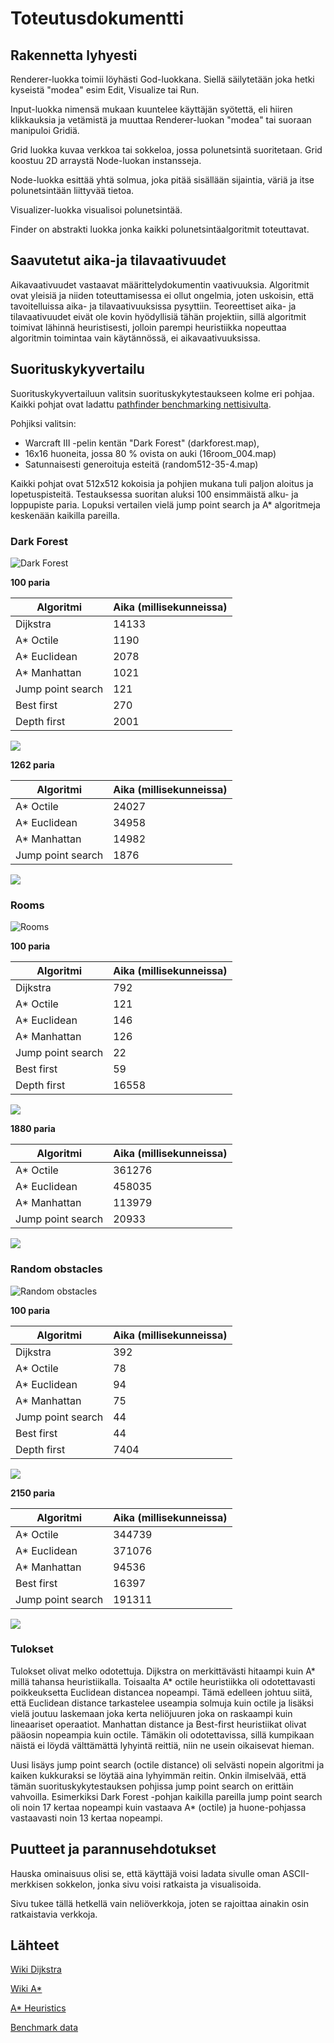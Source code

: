 # Toteutusdokumentti

## Rakennetta lyhyesti
Renderer-luokka toimii löyhästi God-luokkana. Siellä säilytetään joka hetki
kyseistä "modea" esim Edit, Visualize tai Run.

Input-luokka nimensä mukaan kuuntelee käyttäjän syötettä, eli hiiren klikkauksia
ja vetämistä ja muuttaa Renderer-luokan "modea" tai suoraan manipuloi Gridiä.

Grid luokka kuvaa verkkoa tai sokkeloa, jossa polunetsintä suoritetaan. Grid
koostuu 2D arraystä Node-luokan instansseja.

Node-luokka esittää yhtä solmua, joka pitää sisällään sijaintia, väriä ja
itse polunetsintään liittyvää tietoa.

Visualizer-luokka visualisoi polunetsintää.

Finder on abstrakti luokka jonka kaikki polunetsintäalgoritmit toteuttavat.


## Saavutetut aika-ja tilavaativuudet

Aikavaativuudet vastaavat määrittelydokumentin vaativuuksia. Algoritmit ovat
yleisiä ja niiden toteuttamisessa ei ollut ongelmia, joten uskoisin, että
tavoitelluissa aika- ja tilavaativuuksissa pysyttiin. Teoreettiset aika- ja
tilavaativuudet eivät ole kovin hyödyllisiä tähän projektiin, sillä algoritmit
toimivat lähinnä heuristisesti, jolloin parempi heuristiikka nopeuttaa algoritmin
toimintaa vain käytännössä, ei aikavaativuuksissa.


## Suorituskykyvertailu


Suorituskykyvertailuun valitsin suorituskykytestaukseen kolme eri pohjaa.
Kaikki pohjat ovat ladattu [pathfinder benchmarking nettisivulta](http://www.movingai.com/benchmarks/).

Pohjiksi valitsin:
  - Warcraft III -pelin kentän "Dark Forest" (darkforest.map),
  - 16x16 huoneita, jossa 80 % ovista on auki (16room_004.map)
  - Satunnaisesti generoituja esteitä (random512-35-4.map)

Kaikki pohjat ovat 512x512 kokoisia ja pohjien mukana tuli paljon aloitus ja
lopetuspisteitä. Testauksessa suoritan aluksi 100 ensimmäistä alku- ja loppupiste
paria. Lopuksi vertailen vielä jump point search ja A\* algoritmeja keskenään
kaikilla pareilla.

### Dark Forest

![Dark Forest](http://www.movingai.com/benchmarks/wc3maps512/darkforest.jpg)

**100 paria**

Algoritmi         | Aika (millisekunneissa)
------------------|------------------------
Dijkstra          |	14133
A\* Octile	      | 1190
A\* Euclidean	  | 2078
A\* Manhattan	  | 1021
Jump point search |	121
Best first	      | 270
Depth first	      | 2001

![](benchmark/DF100.png)

**1262 paria**

Algoritmi         | Aika (millisekunneissa)
------------------|------------------------
A\* Octile	      | 24027
A\* Euclidean	  | 34958
A\* Manhattan	  | 14982
Jump point search |	1876

![](benchmark/DF1264.png)

### Rooms

![Rooms](http://www.movingai.com/benchmarks/room16/16room_004.jpg)

**100 paria**

Algoritmi         | Aika (millisekunneissa)
------------------|------------------------
Dijkstra	      | 792
A\* Octile	      | 121
A\* Euclidean	  | 146
A\* Manhattan	  | 126
Jump point search | 22
Best first	      | 59
Depth first	      | 16558

![](benchmark/rooms100.png)

**1880 paria**

Algoritmi         | Aika (millisekunneissa)
------------------|------------------------
A\* Octile	      | 361276
A\* Euclidean	  | 458035
A\* Manhattan	  | 113979
Jump point search |	20933

![](benchmark/rooms1880.png)

### Random obstacles

![Random obstacles](http://www.movingai.com/benchmarks/random35/random512-35-4.jpg)

**100 paria**

Algoritmi         | Aika (millisekunneissa)
------------------|------------------------
Dijkstra          |	392
A\* Octile	      | 78
A\* Euclidean	  | 94
A\* Manhattan	  | 75
Jump point search | 44
Best first	      | 44
Depth first	      | 7404

![](benchmark/random100.png)

**2150 paria**

Algoritmi         | Aika (millisekunneissa)
------------------|------------------------
A\* Octile	      | 344739
A\* Euclidean	  | 371076
A\* Manhattan	  | 94536
Best first	      | 16397
Jump point search |	191311

![](benchmark/random2150.png)


### Tulokset

Tulokset olivat melko odotettuja. Dijkstra on merkittävästi hitaampi kuin
A\* millä tahansa heuristiikalla. Toisaalta A\* octile heuristiikka oli
odotettavasti poikkeuksetta Euclidean distancea nopeampi. Tämä edelleen johtuu
siitä, että Euclidean distance tarkastelee useampia solmuja kuin octile ja lisäksi
vielä joutuu laskemaan joka kerta neliöjuuren joka on raskaampi kuin lineaariset
operaatiot. Manhattan distance ja Best-first heuristiikat olivat pääosin nopeampia
kuin octile. Tämäkin oli odotettavissa, sillä kumpikaan näistä ei löydä välttämättä
lyhyintä reittiä, niin ne usein oikaisevat hieman.

Uusi lisäys jump point search (octile distance) oli selvästi nopein algoritmi ja
kaiken kukkuraksi se löytää aina lyhyimmän reitin. Onkin ilmiselvää, että
tämän suorituskykytestauksen pohjissa jump point search on erittäin vahvoilla.
Esimerkiksi Dark Forest -pohjan kaikilla pareilla jump point search oli noin 17
kertaa nopeampi kuin vastaava A\* (octile) ja huone-pohjassa vastaavasti noin 13
kertaa nopeampi.


## Puutteet ja parannusehdotukset

Hauska ominaisuus olisi se, että käyttäjä voisi ladata sivulle oman ASCII-merkkisen
sokkelon, jonka sivu voisi ratkaista ja visualisoida.

Sivu tukee tällä hetkellä vain neliöverkkoja, joten se rajoittaa ainakin osin
ratkaistavia verkkoja.


## Lähteet
[Wiki Dijkstra](https://en.wikipedia.org/wiki/Dijkstra%27s_algorithm)

[Wiki A\*](https://en.wikipedia.org/wiki/A*_search_algorithm)

[A\* Heuristics](http://theory.stanford.edu/~amitp/GameProgramming/Heuristics.html)

[Benchmark data](http://www.movingai.com/benchmarks/)
